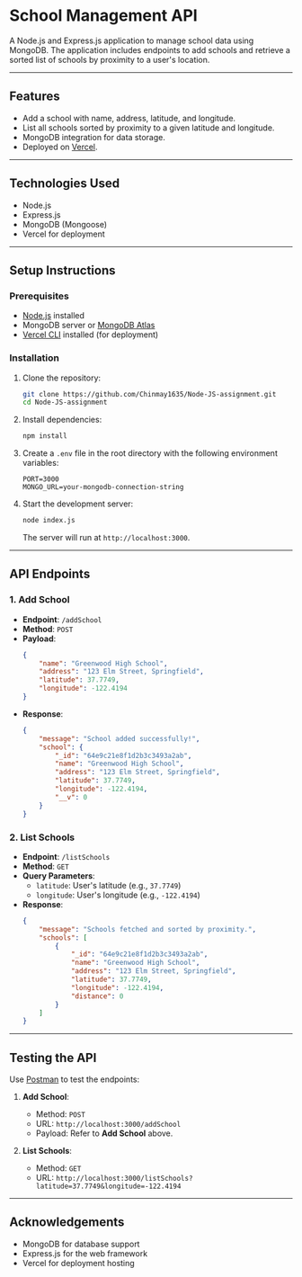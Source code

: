 
# School Management API

A Node.js and Express.js application to manage school data using MongoDB. The application includes endpoints to add schools and retrieve a sorted list of schools by proximity to a user's location.

---

## Features
- Add a school with name, address, latitude, and longitude.
- List all schools sorted by proximity to a given latitude and longitude.
- MongoDB integration for data storage.
- Deployed on [Vercel](https://vercel.com).

---

## Technologies Used
- Node.js
- Express.js
- MongoDB (Mongoose)
- Vercel for deployment

---

## Setup Instructions

### Prerequisites
- [Node.js](https://nodejs.org) installed
- MongoDB server or [MongoDB Atlas](https://www.mongodb.com/cloud/atlas)
- [Vercel CLI](https://vercel.com/docs/cli) installed (for deployment)

### Installation

1. Clone the repository:
   ```bash
   git clone https://github.com/Chinmay1635/Node-JS-assignment.git
   cd Node-JS-assignment
   ```

2. Install dependencies:
   ```bash
   npm install
   ```

3. Create a `.env` file in the root directory with the following environment variables:
   ```
   PORT=3000
   MONGO_URL=your-mongodb-connection-string
   ```

4. Start the development server:
   ```bash
   node index.js
   ```
   The server will run at `http://localhost:3000`.

---

## API Endpoints

### 1. **Add School**
- **Endpoint**: `/addSchool`
- **Method**: `POST`
- **Payload**:
  ```json
  {
      "name": "Greenwood High School",
      "address": "123 Elm Street, Springfield",
      "latitude": 37.7749,
      "longitude": -122.4194
  }
  ```
- **Response**:
  ```json
  {
      "message": "School added successfully!",
      "school": {
          "_id": "64e9c21e8f1d2b3c3493a2ab",
          "name": "Greenwood High School",
          "address": "123 Elm Street, Springfield",
          "latitude": 37.7749,
          "longitude": -122.4194,
          "__v": 0
      }
  }
  ```

### 2. **List Schools**
- **Endpoint**: `/listSchools`
- **Method**: `GET`
- **Query Parameters**:
  - `latitude`: User's latitude (e.g., `37.7749`)
  - `longitude`: User's longitude (e.g., `-122.4194`)
- **Response**:
  ```json
  {
      "message": "Schools fetched and sorted by proximity.",
      "schools": [
          {
              "_id": "64e9c21e8f1d2b3c3493a2ab",
              "name": "Greenwood High School",
              "address": "123 Elm Street, Springfield",
              "latitude": 37.7749,
              "longitude": -122.4194,
              "distance": 0
          }
      ]
  }
  ```

---

## Testing the API
Use [Postman](https://www.postman.com/) to test the endpoints:
1. **Add School**:
   - Method: `POST`
   - URL: `http://localhost:3000/addSchool`
   - Payload: Refer to **Add School** above.

2. **List Schools**:
   - Method: `GET`
   - URL: `http://localhost:3000/listSchools?latitude=37.7749&longitude=-122.4194`



---

## Acknowledgements
- MongoDB for database support
- Express.js for the web framework
- Vercel for deployment hosting

